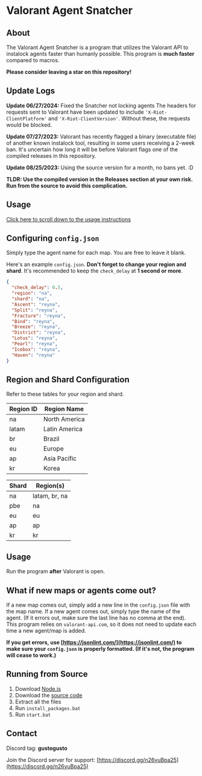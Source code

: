 # Valorant Agent Snatcher

## About
The Valorant Agent Snatcher is a program that utilizes the Valorant API to instalock agents faster than humanly possible. This program is **much faster** compared to macros.

**Please consider leaving a star on this repository!**


## Update Logs
**Update 06/27/2024:** Fixed the Snatcher not locking agents
The headers for requests sent to Valorant have been updated to include `'X-Riot-ClientPlatform'` and `'X-Riot-ClientVersion'`. Without these, the requests would be blocked.

**Update 07/27/2023:** Valorant has recently flagged a binary (executable file) of another known instalock tool, resulting in some users receiving a 2-week ban. It's uncertain how long it will be before Valorant flags one of the compiled releases in this repository.

**Update 08/25/2023:** Using the source version for a month, no bans yet. :D

**TLDR: Use the compiled version in the Releases section at your own risk. Run from the source to avoid this complication.**

## Usage
<a href="#usage-instructions">Click here to scroll down to the usage instructions</a>

## Configuring `config.json`
Simply type the agent name for each map. You are free to leave it blank.

Here's an example `config.json`. **Don't forget to change your region and shard**. It's recommended to keep the `check_delay` at **1 second or more**.

```json
{
  "check_delay": 0.5,
  "region": "na",
  "shard": "na",
  "Ascent": "reyna",
  "Split": "reyna",
  "Fracture": "reyna",
  "Bind": "reyna",
  "Breeze": "reyna",
  "District": "reyna",
  "Lotus": "reyna",
  "Pearl": "reyna",
  "Icebox": "reyna",
  "Haven": "reyna"
}
```

## Region and Shard Configuration
Refer to these tables for your region and shard.

| Region ID | Region Name      |
| --------- | ---------------- |
| na        | North America    |
| latam     | Latin America    |
| br        | Brazil           |
| eu        | Europe           |
| ap        | Asia Pacific     |
| kr        | Korea            |

| Shard | Region(s)      |
| ----- | -------------- |
| na    | latam, br, na  |
| pbe   | na             |
| eu    | eu             |
| ap    | ap             |
| kr    | kr             |

<a id="usage-instructions"></a>
## Usage
Run the program **after** Valorant is open.

## What if new maps or agents come out?
If a new map comes out, simply add a new line in the `config.json` file with the map name. If a new agent comes out, simply type the name of the agent. (If it errors out, make sure the last line has no comma at the end). This program relies on `valorant-api.com`, so it does not need to update each time a new agent/map is added.

**If you get errors, use [https://jsonlint.com/](https://jsonlint.com/) to make sure your `config.json` is properly formatted. (If it's not, the program will cease to work.)**

## Running from Source
1. Download [Node.js](https://nodejs.org/en)
2. Download the [source code](https://github.com/copreus/valorant-agent-snatcher/archive/refs/heads/main.zip)
3. Extract all the files
4. Run `install_packages.bat`
5. Run `start.bat`

## Contact
Discord tag: **gustogusto**

Join the Discord server for support: [https://discord.gg/n26yuBpa25](https://discord.gg/n26yuBpa25)
